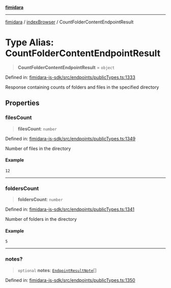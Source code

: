 [**fimidara**](../../README.md)

***

[fimidara](../../modules.md) / [indexBrowser](../README.md) / CountFolderContentEndpointResult

# Type Alias: CountFolderContentEndpointResult

> **CountFolderContentEndpointResult** = `object`

Defined in: [fimidara-js-sdk/src/endpoints/publicTypes.ts:1333](https://github.com/softkave/fimidara/blob/feac071900ab8644442d355e5cb5db9df2f34600/fimidara-js-sdk/src/endpoints/publicTypes.ts#L1333)

Response containing counts of folders and files in the specified directory

## Properties

### filesCount

> **filesCount**: `number`

Defined in: [fimidara-js-sdk/src/endpoints/publicTypes.ts:1349](https://github.com/softkave/fimidara/blob/feac071900ab8644442d355e5cb5db9df2f34600/fimidara-js-sdk/src/endpoints/publicTypes.ts#L1349)

Number of files in the directory

#### Example

```
12
```

***

### foldersCount

> **foldersCount**: `number`

Defined in: [fimidara-js-sdk/src/endpoints/publicTypes.ts:1341](https://github.com/softkave/fimidara/blob/feac071900ab8644442d355e5cb5db9df2f34600/fimidara-js-sdk/src/endpoints/publicTypes.ts#L1341)

Number of folders in the directory

#### Example

```
5
```

***

### notes?

> `optional` **notes**: [`EndpointResultNote`](EndpointResultNote.md)[]

Defined in: [fimidara-js-sdk/src/endpoints/publicTypes.ts:1350](https://github.com/softkave/fimidara/blob/feac071900ab8644442d355e5cb5db9df2f34600/fimidara-js-sdk/src/endpoints/publicTypes.ts#L1350)
